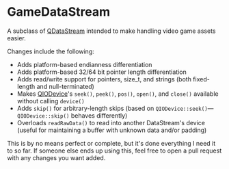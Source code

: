# GameDataStream
A subclass of [QDataStream](https://doc.qt.io/qt-6/qdatastream.html) intended to make handling video game assets easier.

Changes include the following:
* Adds platform-based endianness differentiation
* Adds platform-based 32/64 bit pointer length differentiation
* Adds read/write support for pointers, size_t, and strings (both fixed-length and null-terminated)
* Makes [QIODevice](https://doc.qt.io/qt-6/qiodevice.html)'s `seek()`, `peek()`, `pos()`, `open()`, and `close()` available without calling `device()`
* Adds `skip()` for arbitrary-length skips (based on `QIODevice::seek()`—`QIODevice::skip()` behaves differently)
* Overloads `readRawData()` to read into another DataStream's device (useful for maintaining a buffer with unknown data and/or padding)

This is by no means perfect or complete, but it's done everything I need it to so far. If someone else ends up using this, feel free to open a pull request with any changes you want added.
